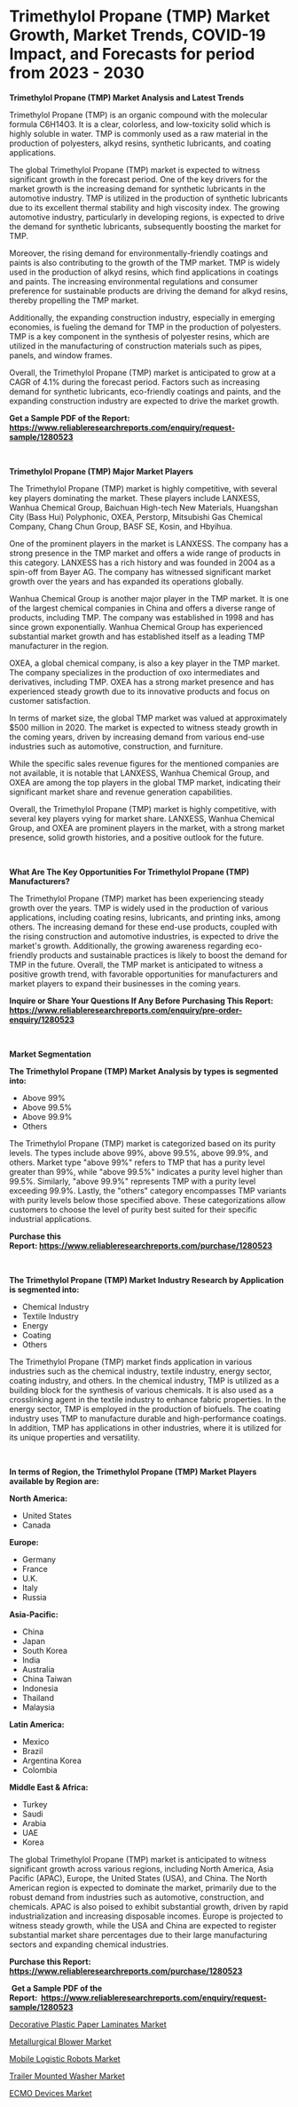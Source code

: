 <p><h1>Trimethylol Propane (TMP) Market Growth, Market Trends, COVID-19 Impact, and Forecasts for period from 2023 - 2030</h1></p><p><strong>Trimethylol Propane (TMP) Market Analysis and Latest Trends</strong></p>
<p><p>Trimethylol Propane (TMP) is an organic compound with the molecular formula C6H14O3. It is a clear, colorless, and low-toxicity solid which is highly soluble in water. TMP is commonly used as a raw material in the production of polyesters, alkyd resins, synthetic lubricants, and coating applications.</p><p>The global Trimethylol Propane (TMP) market is expected to witness significant growth in the forecast period. One of the key drivers for the market growth is the increasing demand for synthetic lubricants in the automotive industry. TMP is utilized in the production of synthetic lubricants due to its excellent thermal stability and high viscosity index. The growing automotive industry, particularly in developing regions, is expected to drive the demand for synthetic lubricants, subsequently boosting the market for TMP.</p><p>Moreover, the rising demand for environmentally-friendly coatings and paints is also contributing to the growth of the TMP market. TMP is widely used in the production of alkyd resins, which find applications in coatings and paints. The increasing environmental regulations and consumer preference for sustainable products are driving the demand for alkyd resins, thereby propelling the TMP market.</p><p>Additionally, the expanding construction industry, especially in emerging economies, is fueling the demand for TMP in the production of polyesters. TMP is a key component in the synthesis of polyester resins, which are utilized in the manufacturing of construction materials such as pipes, panels, and window frames.</p><p>Overall, the Trimethylol Propane (TMP) market is anticipated to grow at a CAGR of 4.1% during the forecast period. Factors such as increasing demand for synthetic lubricants, eco-friendly coatings and paints, and the expanding construction industry are expected to drive the market growth.</p></p>
<p><strong>Get a Sample PDF of the Report:&nbsp; <a href="https://www.reliableresearchreports.com/enquiry/request-sample/1280523">https://www.reliableresearchreports.com/enquiry/request-sample/1280523</a></strong></p>
<p>&nbsp;</p>
<p><strong>Trimethylol Propane (TMP) Major Market Players</strong></p>
<p><p>The Trimethylol Propane (TMP) market is highly competitive, with several key players dominating the market. These players include LANXESS, Wanhua Chemical Group, Baichuan High-tech New Materials, Huangshan City (Bass Hui) Polyphonic, OXEA, Perstorp, Mitsubishi Gas Chemical Company, Chang Chun Group, BASF SE, Kosin, and Hbyihua.</p><p>One of the prominent players in the market is LANXESS. The company has a strong presence in the TMP market and offers a wide range of products in this category. LANXESS has a rich history and was founded in 2004 as a spin-off from Bayer AG. The company has witnessed significant market growth over the years and has expanded its operations globally.</p><p>Wanhua Chemical Group is another major player in the TMP market. It is one of the largest chemical companies in China and offers a diverse range of products, including TMP. The company was established in 1998 and has since grown exponentially. Wanhua Chemical Group has experienced substantial market growth and has established itself as a leading TMP manufacturer in the region.</p><p>OXEA, a global chemical company, is also a key player in the TMP market. The company specializes in the production of oxo intermediates and derivatives, including TMP. OXEA has a strong market presence and has experienced steady growth due to its innovative products and focus on customer satisfaction.</p><p>In terms of market size, the global TMP market was valued at approximately $500 million in 2020. The market is expected to witness steady growth in the coming years, driven by increasing demand from various end-use industries such as automotive, construction, and furniture.</p><p>While the specific sales revenue figures for the mentioned companies are not available, it is notable that LANXESS, Wanhua Chemical Group, and OXEA are among the top players in the global TMP market, indicating their significant market share and revenue generation capabilities.</p><p>Overall, the Trimethylol Propane (TMP) market is highly competitive, with several key players vying for market share. LANXESS, Wanhua Chemical Group, and OXEA are prominent players in the market, with a strong market presence, solid growth histories, and a positive outlook for the future.</p></p>
<p>&nbsp;</p>
<p><strong>What Are The Key Opportunities For Trimethylol Propane (TMP) Manufacturers?</strong></p>
<p><p>The Trimethylol Propane (TMP) market has been experiencing steady growth over the years. TMP is widely used in the production of various applications, including coating resins, lubricants, and printing inks, among others. The increasing demand for these end-use products, coupled with the rising construction and automotive industries, is expected to drive the market's growth. Additionally, the growing awareness regarding eco-friendly products and sustainable practices is likely to boost the demand for TMP in the future. Overall, the TMP market is anticipated to witness a positive growth trend, with favorable opportunities for manufacturers and market players to expand their businesses in the coming years.</p></p>
<p><strong>Inquire or Share Your Questions If Any Before Purchasing This Report: <a href="https://www.reliableresearchreports.com/enquiry/pre-order-enquiry/1280523">https://www.reliableresearchreports.com/enquiry/pre-order-enquiry/1280523</a></strong></p>
<p>&nbsp;</p>
<p><strong>Market Segmentation</strong></p>
<p><strong>The Trimethylol Propane (TMP) Market Analysis by types is segmented into:</strong></p>
<p><ul><li>Above 99%</li><li>Above 99.5%</li><li>Above 99.9%</li><li>Others</li></ul></p>
<p><p>The Trimethylol Propane (TMP) market is categorized based on its purity levels. The types include above 99%, above 99.5%, above 99.9%, and others. Market type "above 99%" refers to TMP that has a purity level greater than 99%, while "above 99.5%" indicates a purity level higher than 99.5%. Similarly, "above 99.9%" represents TMP with a purity level exceeding 99.9%. Lastly, the "others" category encompasses TMP variants with purity levels below those specified above. These categorizations allow customers to choose the level of purity best suited for their specific industrial applications.</p></p>
<p><strong>Purchase this Report:&nbsp;<a href="https://www.reliableresearchreports.com/purchase/1280523">https://www.reliableresearchreports.com/purchase/1280523</a></strong></p>
<p>&nbsp;</p>
<p><strong>The Trimethylol Propane (TMP) Market Industry Research by Application is segmented into:</strong></p>
<p><ul><li>Chemical Industry</li><li>Textile Industry</li><li>Energy</li><li>Coating</li><li>Others</li></ul></p>
<p><p>The Trimethylol Propane (TMP) market finds application in various industries such as the chemical industry, textile industry, energy sector, coating industry, and others. In the chemical industry, TMP is utilized as a building block for the synthesis of various chemicals. It is also used as a crosslinking agent in the textile industry to enhance fabric properties. In the energy sector, TMP is employed in the production of biofuels. The coating industry uses TMP to manufacture durable and high-performance coatings. In addition, TMP has applications in other industries, where it is utilized for its unique properties and versatility.</p></p>
<p>&nbsp;</p>
<p><strong>In terms of Region, the Trimethylol Propane (TMP) Market Players available by Region are:</strong></p>
<p>
    <p> <strong> North America: </strong>
        <ul>
            <li>United States</li>
            <li>Canada</li>
        </ul>
        </p> 
    <p> <strong> Europe: </strong>
        <ul>
            <li>Germany</li>
            <li>France</li>
            <li>U.K.</li>
            <li>Italy</li>
            <li>Russia</li>
        </ul>
        </p> 
    <p> <strong> Asia-Pacific: </strong>
        <ul>
            <li>China</li>
            <li>Japan</li>
            <li>South Korea</li>
            <li>India</li>
            <li>Australia</li>
            <li>China Taiwan</li>
            <li>Indonesia</li>
            <li>Thailand</li>
            <li>Malaysia</li>
        </ul>
        </p> 
    <p> <strong> Latin America: </strong>
        <ul>
            <li>Mexico</li>
            <li>Brazil</li>
            <li>Argentina Korea</li>
            <li>Colombia</li>
        </ul>
        </p> 
    <p> <strong> Middle East & Africa: </strong>
        <ul>
            <li>Turkey</li>
            <li>Saudi</li>
            <li>Arabia</li>
            <li>UAE</li>
            <li>Korea</li>
        </ul>
    </p>
    </p>
<p><p>The global Trimethylol Propane (TMP) market is anticipated to witness significant growth across various regions, including North America, Asia Pacific (APAC), Europe, the United States (USA), and China. The North American region is expected to dominate the market, primarily due to the robust demand from industries such as automotive, construction, and chemicals. APAC is also poised to exhibit substantial growth, driven by rapid industrialization and increasing disposable incomes. Europe is projected to witness steady growth, while the USA and China are expected to register substantial market share percentages due to their large manufacturing sectors and expanding chemical industries.</p></p>
<p><strong>Purchase this Report: <a href="https://www.reliableresearchreports.com/purchase/1280523">https://www.reliableresearchreports.com/purchase/1280523</a></strong></p>
<p>&nbsp;<strong>Get a Sample PDF of the Report:&nbsp;&nbsp;<a href="https://www.reliableresearchreports.com/enquiry/request-sample/1280523">https://www.reliableresearchreports.com/enquiry/request-sample/1280523</a></strong></p>
<p><strong></strong></p>
<p><p><a href="https://github.com/rahu1501/Market-Research-Report-List-1/blob/main/decorative-plastic-paper-laminates-market.md">Decorative Plastic Paper Laminates Market</a></p><p><a href="https://www.linkedin.com/pulse/metallurgical-blower-market-size-share-global-analysis-p2u1e/">Metallurgical Blower Market</a></p><p><a href="https://github.com/rahu1503/Market-Research-Report-List-1/blob/main/mobile-logistic-robots-market.md">Mobile Logistic Robots Market</a></p><p><a href="https://www.linkedin.com/pulse/trailer-mounted-washer-market-size-share-amp-trends-btgje/">Trailer Mounted Washer Market</a></p><p><a href="https://medium.com/@cleogerhold/ecmo-devices-market-size-cagr-trends-2024-2030-523242ce4a97">ECMO Devices Market</a></p></p>